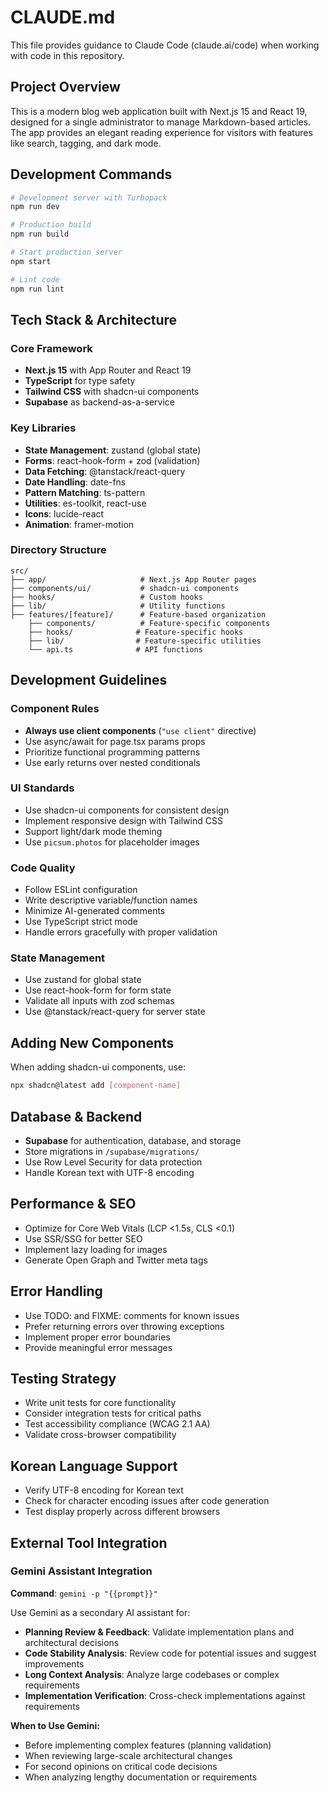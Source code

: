 # CLAUDE.md

This file provides guidance to Claude Code (claude.ai/code) when working with code in this repository.

## Project Overview

This is a modern blog web application built with Next.js 15 and React 19, designed for a single administrator to manage Markdown-based articles. The app provides an elegant reading experience for visitors with features like search, tagging, and dark mode.

## Development Commands

```bash
# Development server with Turbopack
npm run dev

# Production build
npm run build

# Start production server
npm start

# Lint code
npm run lint
```

## Tech Stack & Architecture

### Core Framework

- **Next.js 15** with App Router and React 19
- **TypeScript** for type safety
- **Tailwind CSS** with shadcn-ui components
- **Supabase** as backend-as-a-service

### Key Libraries

- **State Management**: zustand (global state)
- **Forms**: react-hook-form + zod (validation)
- **Data Fetching**: @tanstack/react-query
- **Date Handling**: date-fns
- **Pattern Matching**: ts-pattern
- **Utilities**: es-toolkit, react-use
- **Icons**: lucide-react
- **Animation**: framer-motion

### Directory Structure

```
src/
├── app/                     # Next.js App Router pages
├── components/ui/           # shadcn-ui components
├── hooks/                   # Custom hooks
├── lib/                     # Utility functions
├── features/[feature]/      # Feature-based organization
    ├── components/          # Feature-specific components
    ├── hooks/              # Feature-specific hooks
    ├── lib/                # Feature-specific utilities
    └── api.ts              # API functions
```

## Development Guidelines

### Component Rules

- **Always use client components** (`"use client"` directive)
- Use async/await for page.tsx params props
- Prioritize functional programming patterns
- Use early returns over nested conditionals

### UI Standards

- Use shadcn-ui components for consistent design
- Implement responsive design with Tailwind CSS
- Support light/dark mode theming
- Use `picsum.photos` for placeholder images

### Code Quality

- Follow ESLint configuration
- Write descriptive variable/function names
- Minimize AI-generated comments
- Use TypeScript strict mode
- Handle errors gracefully with proper validation

### State Management

- Use zustand for global state
- Use react-hook-form for form state
- Validate all inputs with zod schemas
- Use @tanstack/react-query for server state

## Adding New Components

When adding shadcn-ui components, use:

```bash
npx shadcn@latest add [component-name]
```

## Database & Backend

- **Supabase** for authentication, database, and storage
- Store migrations in `/supabase/migrations/`
- Use Row Level Security for data protection
- Handle Korean text with UTF-8 encoding

## Performance & SEO

- Optimize for Core Web Vitals (LCP <1.5s, CLS <0.1)
- Use SSR/SSG for better SEO
- Implement lazy loading for images
- Generate Open Graph and Twitter meta tags

## Error Handling

- Use TODO: and FIXME: comments for known issues
- Prefer returning errors over throwing exceptions
- Implement proper error boundaries
- Provide meaningful error messages

## Testing Strategy

- Write unit tests for core functionality
- Consider integration tests for critical paths
- Test accessibility compliance (WCAG 2.1 AA)
- Validate cross-browser compatibility

## Korean Language Support

- Verify UTF-8 encoding for Korean text
- Check for character encoding issues after code generation
- Test display properly across different browsers

## External Tool Integration

### Gemini Assistant Integration

**Command**: `gemini -p "{{prompt}}"`

Use Gemini as a secondary AI assistant for:
- **Planning Review & Feedback**: Validate implementation plans and architectural decisions
- **Code Stability Analysis**: Review code for potential issues and suggest improvements
- **Long Context Analysis**: Analyze large codebases or complex requirements
- **Implementation Verification**: Cross-check implementations against requirements

**When to Use Gemini:**
- Before implementing complex features (planning validation)
- When reviewing large-scale architectural changes
- For second opinions on critical code decisions
- When analyzing lengthy documentation or requirements
